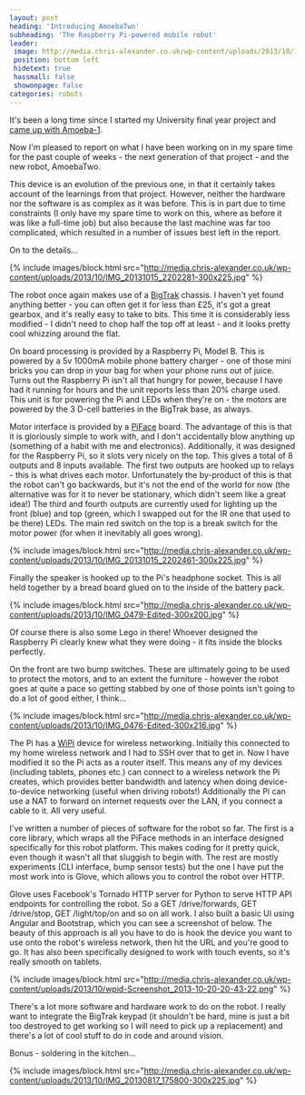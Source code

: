 ```yaml
---
layout: post
heading: 'Introducing AmoebaTwo'
subheading: 'The Raspberry Pi-powered mobile robot'
leader:
 image: http://media.chris-alexander.co.uk/wp-content/uploads/2013/10/IMG_20131015_2202281-300x225.jpg
 position: bottom left
 hidetext: true
 hassmall: false
 showonpage: false
categories: robots
---
```


It's been a long time since I started my University final year project and [came up with Amoeba-1](/on-engineering/uni/introducing-amoeba-1-and-the-birth-of-project-origin/).

Now I'm pleased to report on what I have been working on in my spare time for the past couple of weeks - the next generation of that project - and the new robot, AmoebaTwo.

This device is an evolution of the previous one, in that it certainly takes account of the learnings from that project. However, neither the hardware nor the software is as complex as it was before. This is in part due to time constraints (I only have my spare time to work on this, where as before it was like a full-time job) but also because the last machine was far too complicated, which resulted in a number of issues best left in the report.

On to the details...

{% include images/block.html src="http://media.chris-alexander.co.uk/wp-content/uploads/2013/10/IMG_20131015_2202281-300x225.jpg" %}

The robot once again makes use of a [BigTrak](http://www.amazon.co.uk/Zeon-Limited-BIGTRAK-Bigtrak/dp/B0035IZ85G/ref=sr_1_1?ie=UTF8&amp;qid=1382302251&amp;sr=8-1&amp;keywords=bigtrak) chassis. I haven't yet found anything better - you can often get it for less than £25, it's got a great gearbox, and it's really easy to take to bits. This time it is considerably less modified - I didn't need to chop half the top off at least - and it looks pretty cool whizzing around the flat.

On board processing is provided by a Raspberry Pi, Model B. This is powered by a 5v 1000mA mobile phone battery charger - one of those mini bricks you can drop in your bag for when your phone runs out of juice. Turns out the Raspberry Pi isn't all that hungry for power, because I have had it running for hours and the unit reports less than 20% charge used. This unit is for powering the Pi and LEDs when they're on - the motors are powered by the 3 D-cell batteries in the BigTrak base, as always.

Motor interface is provided by a [PiFace](http://pifacedigital.wordpress.com/) board. The advantage of this is that it is gloriously simple to work with, and I don't accidentally blow anything up (something of a habit with me and electronics). Additionally, it was designed for the Raspberry Pi, so it slots very nicely on the top. This gives a total of 8 outputs and 8 inputs available. The first two outputs are hooked up to relays - this is what drives each motor. Unfortunately the by-product of this is that the robot can't go backwards, but it's not the end of the world for now (the alternative was for it to never be stationary, which didn't seem like a great idea!) The third and fourth outputs are currently used for lighting up the front (blue) and top (green, which I swapped out for the IR one that used to be there) LEDs. The main red switch on the top is a break switch for the motor power (for when it inevitably all goes wrong).

{% include images/block.html src="http://media.chris-alexander.co.uk/wp-content/uploads/2013/10/IMG_20131015_2202461-300x225.jpg" %}

Finally the speaker is hooked up to the Pi's headphone socket. This is all held together by a bread board glued on to the inside of the battery pack.

{% include images/block.html src="http://media.chris-alexander.co.uk/wp-content/uploads/2013/10/IMG_0479-Edited-300x200.jpg" %}

Of course there is also some Lego in there! Whoever designed the Raspberry Pi clearly knew what they were doing - it fits inside the blocks perfectly.

On the front are two bump switches. These are ultimately going to be used to protect the motors, and to an extent the furniture - however the robot goes at quite a pace so getting stabbed by one of those points isn't going to do a lot of good either, I think...

{% include images/block.html src="http://media.chris-alexander.co.uk/wp-content/uploads/2013/10/IMG_0476-Edited-300x216.jpg" %}

The Pi has a [WiPi](http://uk.farnell.com/element14/wipi/dongle-wifi-usb-for-raspberry/dp/2133900) device for wireless networking. Initially this connected to my home wireless network and I had to SSH over that to get in. Now I have modified it so the Pi acts as a router itself. This means any of my devices (including tablets, phones etc.) can connect to a wireless network the Pi creates, which provides better bandwidth and latency when doing device-to-device networking (useful when driving robots!) Additionally the Pi can use a NAT to forward on internet requests over the LAN, if you connect a cable to it. All very useful.

I've written a number of pieces of software for the robot so far. The first is a core library, which wraps all the PiFace methods in an interface designed specifically for this robot platform. This makes coding for it pretty quick, even though it wasn't all that sluggish to begin with. The rest are mostly experiments (CLI interface, bump sensor tests) but the one I have put the most work into is Glove, which allows you to control the robot over HTTP.

Glove uses Facebook's Tornado HTTP server for Python to serve HTTP API endpoints for controlling the robot. So a GET /drive/forwards, GET /drive/stop, GET /light/top/on and so on all work. I also built a basic UI using Angular and Bootstrap, which you can see a screenshot of below. The beauty of this approach is all you have to do is hook the device you want to use onto the robot's wireless network, then hit the URL and you're good to go. It has also been specifically designed to work with touch events, so it's really smooth on tablets.

{% include images/block.html src="http://media.chris-alexander.co.uk/wp-content/uploads/2013/10/wpid-Screenshot_2013-10-20-20-43-22.png" %}

There's a lot more software and hardware work to do on the robot. I really want to integrate the BigTrak keypad (it shouldn't be hard, mine is just a bit too destroyed to get working so I will need to pick up a replacement) and there's a lot of cool stuff to do in code and around vision.

Bonus - soldering in the kitchen...

{% include images/block.html src="http://media.chris-alexander.co.uk/wp-content/uploads/2013/10/IMG_20130817_175800-300x225.jpg" %}
